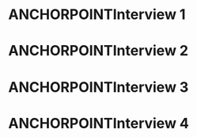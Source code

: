 # ANCHORPOINTInterview 1
# ANCHORPOINTInterview 2
# ANCHORPOINTInterview 3
# ANCHORPOINTInterview 4
